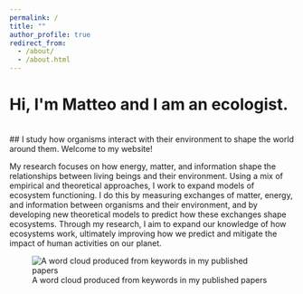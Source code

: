 ```yaml
---
permalink: /
title: ""
author_profile: true
redirect_from:
  - /about/
  - /about.html
---
```


# Hi, I'm Matteo and I am an ecologist.
<br>
## I study how organisms interact with their environment to shape the world around them. Welcome to my website!

My research focuses on how energy, matter, and information shape the relationships between living beings and their environment. Using a mix of empirical and theoretical approaches, I work to expand models of ecosystem functioning. I do this by measuring exchanges of matter, energy, and information between organisms and their environment, and by developing new theoretical models to predict how these exchanges shape ecosystems. Through my research, I aim to expand our knowledge of how ecosystems work, ultimately improving how we predict and mitigate the impact of human activities on our planet.

<figure>
<img src="../images/wordcloud.jpg" alt="A word cloud produced from keywords in my published papers" style = "float:center">
<figcaption>A word cloud produced from keywords in my published papers</figcaption>
</figure>
